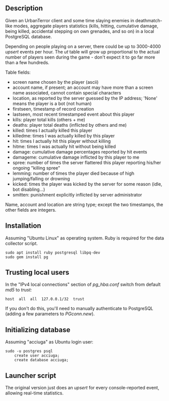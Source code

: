 ## Description

Given an UrbanTerror client and some time slaying enemies in deathmatch-like modes, aggregate players statistics (kills, hitting, cumulative damage, being killed, accidental stepping on own grenades, and so on) in a local PostgreSQL database.

Depending on people playing on a server, there could be up to 3000-4000 *upsert* events per hour. The *ut* table will grow up proportional to the actual number of players seen during the game - don't expect it to go far more than a few hundreds.

Table fields:
* screen name chosen by the player (ascii)
* account name, if present; an account may have more than a screen name associated, cannot contain special characters
* location, as reported by the server guessed by the IP address; 'None' means the player is a bot (not human)
* firstseen, timestamp of record creation
* lastseen, most recent timestamped event about this player
* kills: player total kills (others + me)
* deaths: player total deaths (inflicted by others and me)
* killed: times I actually killed this player
* killedme: times I was actually killed by this player
* hit: times I actually hit this player without killing
* hitme: times I was actually hit without being killed
* damage: cumulative damage percentages reported by hit events
* damageme: cumulative damage inflicted by this player to me
* spree: number of times the server flattered this player reporting his/her ongoing "killing spree"
* lemming: number of times the player died because of high jumping/falling or drowning
* kicked: times the player was kicked by the server for some reason (idle, bot disabling...)
* smitten: punishment explicitly inflicted by server administrator

Name, account and location are string type; except the two timestamps, the other fields are integers.

## Installation

Assuming "Ubuntu Linux" as operating system. Ruby is required for the data collector script.

    sudo apt install ruby postgresql libpq-dev
    sudo gem install pg

## Trusting local users

In the "IPv4 local connections" section of *pg_hba.conf* switch from default *md5* to *trust:*

    host  all  all  127.0.0.1/32  trust

If you don't do this, you'll need to manually authenticate to PostgreSQL (adding a few parameters to *PGconn.new*).

## Initializing database

Assuming "acciuga" as Ubuntu login user:

    sudo -u postgres psql
        create user acciuga;
        create database acciuga;

## Launcher script

The original version just does an *upsert* for every console-reported event, allowing real-time statistics.
